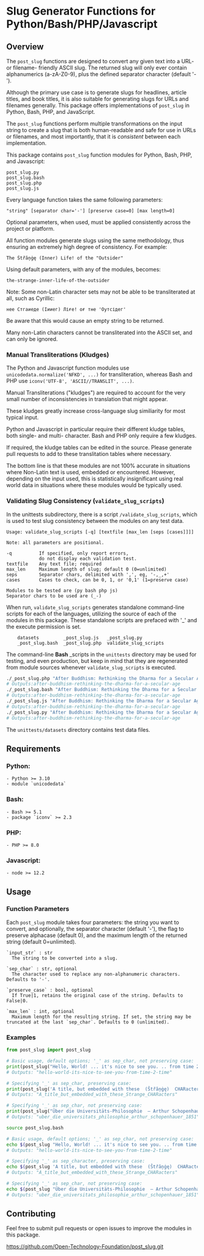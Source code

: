# Slug Generator Functions for Python/Bash/PHP/Javascript

## Overview

The `post_slug` functions are designed to convert any given text into a URL- or filename- friendly ASCII slug.  The returned slug will only ever contain alphanumerics (a-zA-Z0-9), plus the defined separator character (default '-').

Although the primary use case is to generate slugs for headlines, article titles, and book titles, it is also suitable for generating slugs for URLs and filenames generally. This package offers implementations of `post_slug` in Python, Bash, PHP, and JavaScript.

The `post_slug` functions perform multiple transformations on the input string to create a slug that is both human-readable and safe for use in URLs or filenames, and most importantly, that it is _consistent_ between each implementation.

This package contains `post_slug` function modules for Python, Bash, PHP, and Javascript:

	post_slug.py
	post_slug.bash
	post_slug.php
	post_slug.js

Every language function takes the same following parameters:

	"string" [separator char='-'] [preserve case=0] [max length=0]

Optional parameters, when used, must be applied consistently across the project or platform.

All function modules generate slugs using the same methodology, thus ensuring an extremely high degree of consistency. For example:

	The Ŝtřãņġę (Inner) Life! of the "Outsider"

Using default parameters, with any of the modules, becomes:

	the-strange-inner-life-of-the-outsider

Note: Some non-Latin character sets may not be able to be transliterated at all, such as Cyrillic:

	нее Стгаиеде (Іииег) Ліғе! оғ тне 'Оутсідег'

Be aware that this would cause an empty string to be returned.

Many non-Latin characters cannot be transliterated into the ASCII set, and can only be ignored.


### Manual Transliterations (Kludges)

The Python and Javascript function modules use `	unicodedata.normalize('NFKD', ...)` for transliteration, whereas Bash and PHP use `iconv('UTF-8', 'ASCII//TRANSLIT', ...)`.

Manual Transliterations ("kludges") are required to account for the very small number of inconsistencies in translation that might appear.

These kludges greatly increase cross-language slug similiarity for most typical input.

Python and Javascript in particular require their different kludge tables, both single- and multi- character.  Bash and PHP only require a few kludges.

If required, the kludge tables can be edited in the source.   Please generate pull requests to add to these translitation tables where necessary.

The bottom line is that these modules are not 100% accurate in situations where Non-Latin text is used, embedded or encountered. However, depending on the input used, this is statistically insignificant using real world data in situations where these modules would be typically used.

### Validating Slug Consistency (`validate_slug_scripts`)

In the unittests subdirectory, there is a script `/validate_slug_scripts`, which is used to test slug consistency between the modules on any test data.

	Usage: validate_slug_scripts [-q] [textfile [max_len [seps [cases]]]]

	Note: all parameters are positional.

	-q         	If specified, only report errors, 
				do not display each validation test.
	textfile   	Any text file; required
	max_len    	Maximum length of slug; default 0 (0=unlimited)
	seps       	Separator chars, delimited with ',', eg, '-,_,+'
	cases      	Cases to check, can be 0, 1, or '0,1' (1=preserve case)

	Modules to be tested are (py bash php js)
	Separator chars to be used are (_-)

When run, `validate_slug_scripts` generates standalone command-line scripts for each of the languages, utilizing the source of each of the modules in this package.  These standalone scripts are prefaced with '\_' and the execute permission is set.

```.../post_slug/unittests$ ls
	datasets         _post_slug.js   _post_slug.py
	_post_slug.bash  _post_slug.php  validate_slug_scripts
```

The command-line __Bash__ \_scripts in the `unittests` directory may be used for testing, and even production, but keep in mind that they are regenerated from module sources whenever `validate_slug_scripts` is executed.

```bash
./_post_slug.php "After Buddhism: Rethinking the Dharma for a Secular Age"
# Outputs:after-buddhism-rethinking-the-dharma-for-a-secular-age
./_post_slug.bash "After Buddhism: Rethinking the Dharma for a Secular Age"
# Outputs:after-buddhism-rethinking-the-dharma-for-a-secular-age
./_post_slug.js "After Buddhism: Rethinking the Dharma for a Secular Age"
# Outputs:after-buddhism-rethinking-the-dharma-for-a-secular-age
./_post_slug.py "After Buddhism: Rethinking the Dharma for a Secular Age"
# Outputs:after-buddhism-rethinking-the-dharma-for-a-secular-age
```

The `unittests/datasets` directory contains test data files.

## Requirements

### Python:
	- Python >= 3.10
	- module `unicodedata`

### Bash:
    - Bash >= 5.1
    - package `iconv` >= 2.3

### PHP:
    - PHP >= 8.0 

### Javascript:
	- node >= 12.2


## Usage

### Function Parameters

Each `post_slug` module takes four parameters: the string you want to convert, and optionally, the separator character (default '-'), the flag to preserve alphacase (default 0), and the maximum length of the returned string (default 0=unlimited).

	`input_str` : str
      The string to be converted into a slug.

  	`sep_char` : str, optional
      The character used to replace any non-alphanumeric characters. Defaults to '-'.

  	`preserve_case` : bool, optional
      If True|1, retains the original case of the string. Defaults to False|0.

  	`max_len` : int, optional
      Maximum length for the resulting string. If set, the string may be truncated at the last `sep_char`. Defaults to 0 (unlimited).

### Examples

```python
from post_slug import post_slug

# Basic usage, default options; '_' as sep_char, not preserving case:
print(post_slug("Hello, World! ... it's nice to see you. .. from time 2 time ;)...."))  
# Outputs: "hello-world-its-nice-to-see-you-from-time-2-time"

# Specifying '_' as sep_char, preserving case:
print(post_slug('A title, but embedded with these  (Ŝtřãņġę)  CHARacters... !^_^! ', '_', True))
# Outputs: "A_title_but_embedded_with_these_Strange_CHARacters"

# Specifying '_' as sep_char, not preserving case:
print(post_slug("Über die Universitäts-Philosophie  — Arthur Schopenhauer, 1851", '_'))
# Outputs: "uber_die_universitats_philosophie_arthur_schopenhauer_1851"

```

```bash
source post_slug.bash

# Basic usage, default options; '_' as sep_char, not preserving case:
echo $(post_slug "Hello, World! ... it's nice to see you. .. from time 2 time ;)....")
# Outputs: "hello-world-its-nice-to-see-you-from-time-2-time"

# Specifying '_' as sep_character, preserving case:
echo $(post_slug 'A title, but embedded with these  (Ŝtřãņġę)  CHARacters... !^_^! ' '_' 1)
# Outputs: "A_title_but_embedded_with_these_Strange_CHARacters"

# Specifying '_' as sep_char, not preserving case:
echo $(post_slug "Über die Universitäts-Philosophie  — Arthur Schopenhauer, 1851" '_')
# Outputs: "uber_die_universitats_philosophie_arthur_schopenhauer_1851"

```


## Contributing

Feel free to submit pull requests or open issues to improve the modules in this package.

https://github.com/Open-Technology-Foundation/post_slug.git

